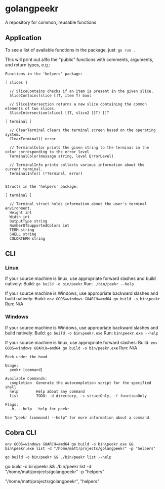 # golangpeekr

A repository for common, reusable functions

## Application

To see a list of available functions in the package, just: `go run .`

This will print out allfo the "public" functions with comments, arguments, and return types, e.g.:

```
Functions in the 'helpers' package:

[ slices ]

  // SliceContains checks if an item is present in the given slice.
  SliceContains(slice []T, item T) bool

  // SliceIntersection returns a new slice containing the common elements of two slices.
  SliceIntersection(slice1 []T, slice2 []T) []T

[ terminal ]

  // ClearTerminal clears the terminal screen based on the operating system.
  ClearTerminal() error

  // TerminalColor prints the given string to the terminal in the color corresponding to the error level
  TerminalColor(message string, level ErrorLevel)

  // TerminalInfo prints collects various information about the current terminal.
  TerminalInfo() (*Terminal, error)


Structs in the 'helpers' package:

[ terminal ]

  // Terminal struct holds information about the user's terminal environment.
  Height int
  Width int
  OutputType string
  NumberOfSupportedColors int
  TERM string
  SHELL string
  COLORTERM string
```

## CLI

### Linux
If your source machine is linux, use appropriate forward slashes and build natively:
Build: `go build -o bin/peekr`
Run:   `./bin/peekr --help`

If your source machine is Windows, use appropriate backward slashes and build natively:
Build: `env GOOS=windows GOARCH=amd64 go build -o bin\peekr`
Run:   N/A

### Windows
If your source machine is Windows, use appropriate backward slashes and build natively:
Build: `go build -o bin\peekr.exe`
Run:   `bin\peekr.exe --help`

If your source machine is linux, use appropriate forward slashes:
Build: `env GOOS=windows GOARCH=amd64 go build -o bin/peekr.exe`
Run:   N/A

```
Peek under the hood

Usage:
  peekr [command]

Available Commands:
  completion  Generate the autocompletion script for the specified shell
  help        Help about any command
  list        TODO: -d directory, -s structOnly, -f functionOnly

Flags:
  -h, --help   help for peekr

Use "peekr [command] --help" for more information about a command.

```


## Cobra CLI

`env GOOS=windows GOARCH=amd64 go build -o bin\peekr.exe && bin\peekr.exe list -d "/home/matt/projects/golangpeekr" -p "helpers"`

`go build -o bin/peekr && ./bin/peekr list --help`

go build -o bin/peekr && ./bin/peekr list -d "/home/matt/projects/golangpeekr" -p "helpers"

"/home/matt/projects/golangpeekr", "helpers"